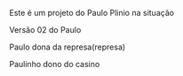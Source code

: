 Este é um projeto do Paulo Plinio na situação

Versão 02 do Paulo

Paulo dona da represa(represa)

Paulinho dono do casino
